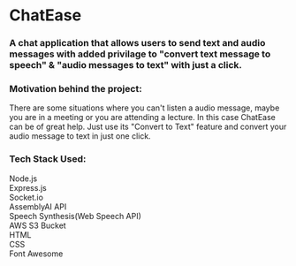 # ChatEase

### A chat application that allows users to send text and audio messages with added privilage to "convert text message to speech" & "audio messages to text" with just a click.

### Motivation behind the project:
There are some situations where you can't listen a audio message, maybe you are in a meeting or you are attending a lecture. In this case ChatEase can be of great help. Just use its "Convert to Text" feature and convert your audio message to text in just one click.

### Tech Stack Used:
Node.js <br />
Express.js <br />
Socket.io <br />
AssemblyAI API <br />
Speech Synthesis(Web Speech API) <br />
AWS S3 Bucket <br />
HTML <br />
CSS <br />
Font Awesome<br />

